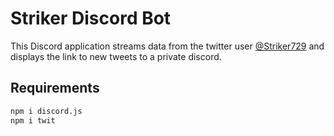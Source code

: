 # Striker Discord Bot

This Discord application streams data from the twitter user [@Striker729](https://twitter.com/Striker729) and displays the link to new tweets to a private discord.

## Requirements

```bash
npm i discord.js
npm i twit
```
